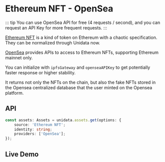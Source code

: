 # Ethereum NFT - OpenSea

<Logos :names="['Ethereum', 'OpenSea']" />

::: tip
You can use OpenSea API for free (4 requests / second), and you can request an API Key for more frequent requests.
:::

[Ethereum NFT](https://ethereum.org/en/nft/) is a kind of token on Ethereum with a chaotic specification. They can be normalized through Unidata now.

[OpenSea](https://opensea.io/) provides APIs to access to Ethereum NFTs, supporting Ethereum mainnet only.

You can initialize with `ipfsGateway` and `openseaAPIKey` to get potentially faster response or higher stability.

It returns not only the NFTs on the chain, but also the fake NFTs stored in the Opensea centralized database that the user minted on the Opensea platform.

## API

```ts
const assets: Assets = unidata.assets.get(options: {
    source: 'Ethereum NFT';
    identity: string;
    providers: ['OpenSea'];
});
```

## Live Demo

<Assets :source="'Ethereum NFT'" :providers="['OpenSea']" :defaultIdentity="'0xC8b960D09C0078c18Dcbe7eB9AB9d816BcCa8944'" />
